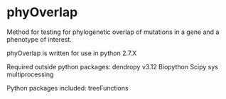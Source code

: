 # phyOverlap
Method for testing for phylogenetic overlap of mutations in a gene and a phenotype of interest.

phyOverlap is written for use in python 2.7.X

Required outside python packages:
	dendropy v3.12
	Biopython
	Scipy
	sys
	multiprocessing
	
Python packages included:
	treeFunctions
